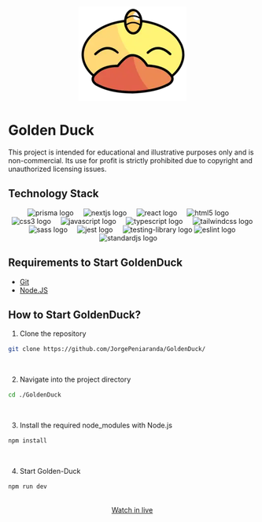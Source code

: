 <div align="center">
  <a href="https://goldenduck.vercel.app/" target="_blank">
        <img src="/public/assets/img/logos/GoldenDuck.webp" alt="Golden-Duck Logo" />
  </a>
</div>

# Golden Duck

This project is intended for educational and illustrative purposes only and is non-commercial. Its use for profit is strictly prohibited due to copyright and unauthorized licensing issues.

## Technology Stack

<div align="center">
  <img src="https://www.prisma.io/images/favicon-32x32.png" height="40" alt="prisma logo"  />
  <img width="12" />
  <img src="https://nextjs.org/favicon.ico" height="40" alt="nextjs logo"  />
  <img width="12" />
  <img src="https://cdn.jsdelivr.net/gh/devicons/devicon/icons/react/react-original.svg" height="40" alt="react logo"  />
  <img width="12" />
  <img src="https://cdn.jsdelivr.net/gh/devicons/devicon/icons/html5/html5-original.svg" height="40" alt="html5 logo"  />
  <img width="12" />
  <img src="https://cdn.jsdelivr.net/gh/devicons/devicon/icons/css3/css3-original.svg" height="40" alt="css3 logo"  />
  <img width="12" />
  <img src="https://cdn.jsdelivr.net/gh/devicons/devicon/icons/javascript/javascript-original.svg" height="40" alt="javascript logo"  />
  <img width="12" />
  <img src="https://cdn.jsdelivr.net/gh/devicons/devicon/icons/typescript/typescript-original.svg" height="40" alt="typescript logo"  />
  <img width="12" />
  <img src="https://tailwindcss.com/favicons/favicon-32x32.png?v=3" height="40" alt="tailwindcss logo"  />
  <img width="12" />
  <img src="https://sass-lang.com/favicon.ico" height="40" alt="sass logo"  />
  <img width="12" />
  <img src="https://jestjs.io/img/jest.png" height="40" alt="jest logo"  />
  <img width="12" />
  <img src="https://testing-library.com/img/octopus-64x64.png" height="40" alt="testing-library logo"  />
  <img src="https://eslint.org/favicon.ico" height="40" alt="eslint logo"  />
  <img width="12" />
  <img src="https://standardjs.com/android-chrome-192x192.png" height="40" alt="standardjs logo"  />
  <img width="12" />
</div>

## Requirements to Start GoldenDuck

- [Git](https://www.git-scm.com/downloads)
- [Node.JS](https://nodejs.org/es/download/)

## How to Start GoldenDuck?

1. Clone the repository

```bash
git clone https://github.com/JorgePeniaranda/GoldenDuck/
```

<br/>

2. Navigate into the project directory

```bash
cd ./GoldenDuck
```

<br/>

3. Install the required node_modules with Node.js

```bash
npm install
```

<br/>

4. Start Golden-Duck

```bash
npm run dev
```

<br/>

<div align="center">
        <a href="https://goldenduck.vercel.app/" target="_blank">Watch in live</a>
</div>
